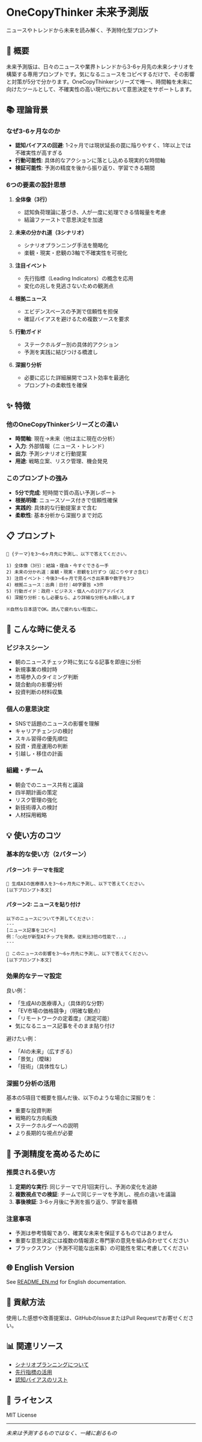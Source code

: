 # OneCopyThinker 未来予測版

ニュースやトレンドから未来を読み解く、予測特化型プロンプト

## 🔮 概要

未来予測版は、日々のニュースや業界トレンドから3-6ヶ月先の未来シナリオを構築する専用プロンプトです。気になるニュースをコピペするだけで、その影響と対策が5分で分かります。OneCopyThinkerシリーズで唯一、時間軸を未来に向けたツールとして、不確実性の高い現代において意思決定をサポートします。

## 📚 理論背景

### なぜ3-6ヶ月なのか
- **認知バイアスの回避**: 1-2ヶ月では現状延長の罠に陥りやすく、1年以上では不確実性が高すぎる
- **行動可能性**: 具体的なアクションに落とし込める現実的な時間軸
- **検証可能性**: 予測の精度を後から振り返り、学習できる期間

### 6つの要素の設計思想

1. **全体像（3行）**
   - 認知負荷理論に基づき、人が一度に処理できる情報量を考慮
   - 結論ファーストで意思決定を加速

2. **未来の分かれ道（3シナリオ）**
   - シナリオプランニング手法を簡略化
   - 楽観・現実・悲観の3軸で不確実性を可視化

3. **注目イベント**
   - 先行指標（Leading Indicators）の概念を応用
   - 変化の兆しを見逃さないための観測点

4. **根拠ニュース**
   - エビデンスベースの予測で信頼性を担保
   - 確証バイアスを避けるため複数ソースを要求

5. **行動ガイド**
   - ステークホルダー別の具体的アクション
   - 予測を実践に結びつける橋渡し

6. **深掘り分析**
   - 必要に応じた詳細展開でコスト効率を最適化
   - プロンプトの柔軟性を確保

## ✨ 特徴

### 他のOneCopyThinkerシリーズとの違い
- **時間軸**: 現在→未来（他は主に現在の分析）
- **入力**: 外部情報（ニュース・トレンド）
- **出力**: 予測シナリオと行動提案
- **用途**: 戦略立案、リスク管理、機会発見

### このプロンプトの強み
- **5分で完成**: 短時間で質の高い予測レポート
- **根拠明確**: ニュースソース付きで信頼性確保
- **実践的**: 具体的な行動提案まで含む
- **柔軟性**: 基本分析から深掘りまで対応

## 📋 プロンプト

```text
🔮 {テーマ}を3〜6ヶ月先に予測し、以下で答えてください。

1) 全体像（3行）：結論・理由・今すぐできる一手
2) 未来の分かれ道：楽観・現実・悲観を1行ずつ（起こりやすさ含む）
3) 注目イベント：今後3〜6ヶ月で見るべき出来事や数字を3つ
4) 根拠ニュース：出典｜日付｜40字要旨 ×3件
5) 行動ガイド：政府・ビジネス・個人への1行アドバイス
6) 深掘り分析：もし必要なら、より詳細な分析もお願いします

※自然な日本語でOK。読んで疲れない程度に。
```

## 🎯 こんな時に使える

### ビジネスシーン
- 朝のニュースチェック時に気になる記事を即座に分析
- 新規事業の検討時
- 市場参入のタイミング判断
- 競合動向の影響分析
- 投資判断の材料収集

### 個人の意思決定
- SNSで話題のニュースの影響を理解
- キャリアチェンジの検討
- スキル習得の優先順位
- 投資・資産運用の判断
- 引越し・移住の計画

### 組織・チーム
- 朝会でのニュース共有と議論
- 四半期計画の策定
- リスク管理の強化
- 新技術導入の検討
- 人材採用戦略

## 💡 使い方のコツ

### 基本的な使い方（2パターン）

#### パターン1: テーマを指定
```
🔮 生成AIの医療導入を3〜6ヶ月先に予測し、以下で答えてください。
[以下プロンプト本文]
```

#### パターン2: ニュースを貼り付け
```
以下のニュースについて予測してください：
---
[ニュース記事をコピペ]
例：「○○社が新型AIチップを発表。従来比3倍の性能で...」
---

🔮 このニュースの影響を3〜6ヶ月先に予測し、以下で答えてください。
[以下プロンプト本文]
```

### 効果的なテーマ設定
良い例：
- 「生成AIの医療導入」（具体的な分野）
- 「EV市場の価格競争」（明確な観点）
- 「リモートワークの定着度」（測定可能）
- 気になるニュース記事をそのまま貼り付け

避けたい例：
- 「AIの未来」（広すぎる）
- 「景気」（曖昧）
- 「技術」（具体性なし）

### 深掘り分析の活用
基本の5項目で概要を掴んだ後、以下のような場合に深掘りを：
- 重要な投資判断
- 戦略的な方向転換
- ステークホルダーへの説明
- より長期的な視点が必要

## 🔬 予測精度を高めるために

### 推奨される使い方
1. **定期的な実行**: 同じテーマで月1回実行し、予測の変化を追跡
2. **複数視点での検証**: チームで同じテーマを予測し、視点の違いを議論
3. **事後検証**: 3-6ヶ月後に予測を振り返り、学習を蓄積

### 注意事項
- 予測は参考情報であり、確実な未来を保証するものではありません
- 重要な意思決定には複数の情報源と専門家の意見を組み合わせてください
- ブラックスワン（予測不可能な出来事）の可能性を常に考慮してください

## 🌐 English Version
See [README_EN.md](README_EN.md) for English documentation.

## 🤝 貢献方法
使用した感想や改善提案は、GitHubのIssueまたはPull Requestでお寄せください。

## 📊 関連リソース
- [シナリオプランニングについて](https://en.wikipedia.org/wiki/Scenario_planning)
- [先行指標の活用](https://en.wikipedia.org/wiki/Economic_indicator#Leading_indicators)
- [認知バイアスのリスト](https://en.wikipedia.org/wiki/List_of_cognitive_biases)

## 📝 ライセンス
MIT License

---
*未来は予測するものではなく、一緒に創るもの*

